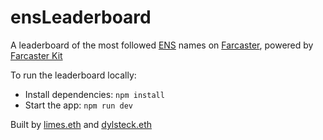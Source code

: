 # ensLeaderboard

A leaderboard of the most followed [ENS](https://ens.app/) names on [Farcaster](https://farcaster.xyz), powered by [Farcaster Kit](https://farcasterkit.com)

To run the leaderboard locally:
- Install dependencies: `npm install`
- Start the app: `npm run dev`

Built by [limes.eth](https://warpcast.com/limes.eth) and [dylsteck.eth](https://warpcast.com/dylsteck.eth)